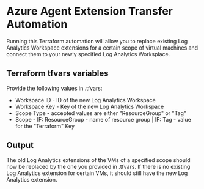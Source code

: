 # Azure Agent Extension Transfer Automation

Running this Terraform automation will allow you to replace existing Log Analytics Workspace extensions for a certain scope of virtual machines and connect them to your newly specified Log Analytics Worksplace.
## Terraform tfvars  variables

Provide the following values in .tfvars:

- Workspace ID - ID of the new Log Analytics Workspace
- Workspace Key - Key of the new Log Analytics Workspace
- Scope Type - accepted values are either "ResourceGroup" or "Tag"
- Scope - IF: ResourceGroup - name of resource group | IF: Tag - value for the "Terraform" Key
## Output

The old Log Analytics extensions of the VMs of a specified scope should now be replaced by the one you provided in .tfvars. If there is no existing Log Analytics extension for certain VMs, it should still have the new Log Analytics extension.